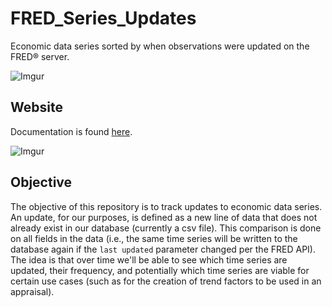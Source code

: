 # FRED_Series_Updates
Economic data series sorted by when observations were updated on the FRED® server.

![Imgur](https://imgur.com/KTMm4AW.jpg)

## Website
Documentation is found [here](https://fred.stlouisfed.org/docs/api/fred/series_updates.html).

![Imgur](https://imgur.com/v17JCvw.jpg)

## Objective
The objective of this repository is to track updates to economic data series. An update, for our purposes, is defined as a new line of data that does not already exist in our database (currently a csv file). This comparison is done on all fields in the data (i.e., the same time series will be written to the database again if the `last updated` parameter changed per the FRED API). The idea is that over time we'll be able to see which time series are updated, their frequency, and potentially which time series are viable for certain use cases (such as for the creation of trend factors to be used in an appraisal).
